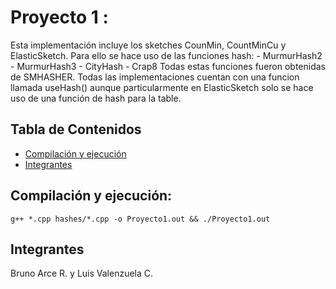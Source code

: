 # Proyecto 1 : 

Esta implementación incluye los sketches CounMin, CountMinCu y ElasticSketch.
Para ello se hace uso de las funciones hash:
    - MurmurHash2
    - MurmurHash3
    - CityHash
    - Crap8
Todas estas funciones fueron obtenidas de SMHASHER.
Todas las implementaciones cuentan con una funcion llamada useHash() aunque particularmente en ElasticSketch
solo se hace uso de una función de hash para la table.

## Tabla de Contenidos

- [Compilación y ejecución](#compilación-y-ejecución)
- [Integrantes](#integrantes)

## Compilación y ejecución:
```
g++ *.cpp hashes/*.cpp -o Proyecto1.out && ./Proyecto1.out
```
## Integrantes
Bruno Arce R. y Luis Valenzuela C.


